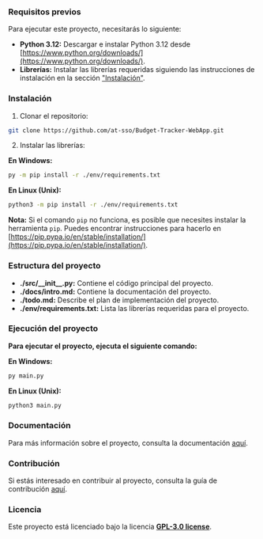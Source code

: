 ### Requisitos previos

Para ejecutar este proyecto, necesitarás lo siguiente:

- **Python 3.12:** Descargar e instalar Python 3.12 desde [https://www.python.org/downloads/](https://www.python.org/downloads/).
- **Librerías:** Instalar las librerías requeridas siguiendo las instrucciones de instalación en la sección ["Instalación"](#instalación).

### Instalación

1. Clonar el repositorio:

```sh
git clone https://github.com/at-sso/Budget-Tracker-WebApp.git
```

2. Instalar las librerías:

**En Windows:**

```sh
py -m pip install -r ./env/requirements.txt
```

**En Linux (Unix):**

```sh
python3 -m pip install -r ./env/requirements.txt
```

**Nota:** Si el comando `pip` no funciona, es posible que necesites instalar la herramienta `pip`. Puedes encontrar instrucciones para hacerlo en [https://pip.pypa.io/en/stable/installation/](https://pip.pypa.io/en/stable/installation/).

### Estructura del proyecto

- **./src/\_\_init\_\_.py:** Contiene el código principal del proyecto.
- **./docs/intro.md:** Contiene la documentación del proyecto.
- **./todo.md:** Describe el plan de implementación del proyecto.
- **./env/requirements.txt:** Lista las librerías requeridas para el proyecto.

### Ejecución del proyecto

**Para ejecutar el proyecto, ejecuta el siguiente comando:**

**En Windows:**

```sh
py main.py
```

**En Linux (Unix):**

```sh
python3 main.py
```

### Documentación

Para más información sobre el proyecto, consulta la documentación [aquí](docs/intro.md).

### Contribución

Si estás interesado en contribuir al proyecto, consulta la guía de contribución [aquí](todo.md).

### Licencia

Este proyecto está licenciado bajo la licencia **[GPL-3.0 license](license)**.
